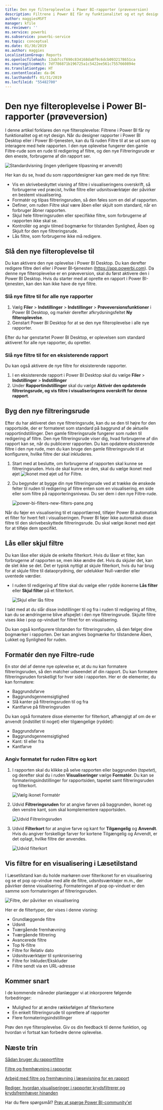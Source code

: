 ```yaml
---
title: Den nye filteroplevelse i Power BI-rapporter (prøveversion)
description: Filtrene i Power BI får ny funktionalitet og et nyt design.
author: maggiesMSFT
manager: kfile
ms.reviewer: ''
ms.service: powerbi
ms.subservice: powerbi-service
ms.topic: conceptual
ms.date: 01/30/2019
ms.author: maggies
LocalizationGroup: Reports
ms.openlocfilehash: 13ab7ccf690c834168da8f9c6dcb0932178651ca
ms.sourcegitcommit: 7df786871b196725a1c5422ee561c7557660894e
ms.translationtype: HT
ms.contentlocale: da-DK
ms.lasthandoff: 01/31/2019
ms.locfileid: "55482700"
---
```

# <a name="the-new-filter-experience-in-power-bi-reports-preview"></a>Den nye filteroplevelse i Power BI-rapporter (prøveversion)

I denne artikel forklares den nye filteroplevelse: Filtrene i Power BI får ny funktionalitet og et nyt design. Når du designer rapporter i Power BI Desktop eller i Power BI-tjenesten, kan du få ruden Filtre til at se ud som og interagere med hele rapporten. I den nye oplevelse fungerer den gamle Filtre-rude som en rude til redigering af filtre, og den nye Filtreringsrude er den eneste, forbrugerne af din rapport ser. 
 
![Standardvisning (ingen yderligere tilpasning er anvendt)](media/power-bi-report-filter-preview/power-bi-filter-reading.png)

Her kan du se, hvad du som rapportdesigner kan gøre med de nye filtre:

- Vis en skrivebeskyttet visning af filtre i visualiseringens overskrift, så forbrugerne ved præcist, hvilke filtre eller udsnitsværktøjer der påvirker en bestemt visualisering.
- Formatér og tilpas filtreringsruden, så den føles som en del af rapporten.
- Definer, om ruden Filtre skal være åben eller skjult som standard, når en forbruger åbner rapporten.
- Skjul hele filtreringsruden eller specifikke filtre, som forbrugerne af rapporten ikke skal se.
- Kontrollér og angiv tilmed bogmærke for tilstanden Synlighed, Åben og Skjult for den nye filtreringsrude.
- Lås filtre, som forbrugerne ikke må redigere.

## <a name="turn-on-the-new-filter-experience"></a>Slå den nye filteroplevelse til 

Du kan aktivere den nye oplevelse i Power BI Desktop. Du kan derefter redigere filtre deri eller i Power BI-tjenesten (https://app.powerbi.com). Da denne nye filteroplevelse er en prøveversion, skal du først aktivere den i Power BI Desktop. Hvis du starter med at oprette en rapport i Power BI-tjenesten, kan den kan ikke have de nye filtre.

### <a name="turn-on-new-filters-for-all-new-reports"></a>Slå nye filtre til for alle nye rapporter

1. Vælg **Filer** > **Indstillinger** > **Indstillinger** > **Prøveversionsfunktioner** i Power BI Desktop, og markér derefter afkrydsningsfeltet **Ny filteroplevelse**. 
2. Genstart Power BI Desktop for at se den nye filteroplevelse i alle nye rapporter.

Efter du har genstartet Power BI Desktop, er oplevelsen som standard aktiveret for alle nye rapporter, du opretter.  

### <a name="turn-on-new-filters-for-an-existing-report"></a>Slå nye filtre til for en eksisterende rapport

Du kan også aktivere de nye filtre for eksisterende rapporter.

1. I en eksisterende rapport i Power BI Desktop skal du vælge **Filer** > **Indstillinger** > **Indstillinger**
2. Under **Rapportindstillinger** skal du vælge **Aktivér den opdaterede filtreringsrude, og vis filtre i visualiseringens overskrift for denne rapport**.

## <a name="build-the-new-filter-pane"></a>Byg den nye filtreringsrude

Efter du har aktiveret den nye filtreringsrude, kan du se den til højre for den rapportside, der er formateret som standard på baggrund af de aktuelle rapportindstillinger. Den gamle filtreringsrude fungerer som ruden til redigering af filtre. Den nye filtreringsrude viser dig, hvad forbrugerne af din rapport kan se, når du publicerer rapporten. Du kan opdatere eksisterende filtre i den nye rude, men du kan bruge den gamle filtreringsrude til at konfigurere, hvilke filtre der skal inkluderes.

1. Start med at beslutte, om forbrugerne af rapporten skal kunne se filtreringsruden. Hvis de skal kunne se den, skal du vælge ikonet med øjet ![Ikonet med øjet](media/power-bi-report-filter-preview/power-bi-filter-off-eye-icon.png) ud for Filtre.

2. Du begynder at bygge din nye filtreringsrude ved at trække de ønskede felter til ruden til redigering af filtre enten som en visualisering, en side eller som filtre på rapporteringsniveau. Du ser dem i den nye Filtre-rude.

    ![power-bi-filters-new-filters-pane.png](media/power-bi-report-filter-preview/power-bi-filters-new-filters-pane.png)

Når du føjer en visualisering til et rapportlærred, tilføjer Power BI automatisk et filter for hvert felt i visualiseringen. Power BI føjer ikke automatisk disse filtre til den skrivebeskyttede filtreringsrude. Du skal vælge ikonet med øjet for at tilføje dem specifikt.

 
## <a name="lock-or-hide-filters"></a>Lås eller skjul filtre

Du kan låse eller skjule de enkelte filterkort. Hvis du låser et filter, kan forbrugerne af rapporten se, men ikke ændre det. Hvis du skjuler det, kan de slet ikke se det. Det er typisk nyttigt at skjule filterkort, hvis du har brug for at skjule filtre til dataoprydning, der udelukker Null-værdier eller uventede værdier. 

- I ruden til redigering af filtre skal du vælge eller rydde ikonerne **Lås filter** eller **Skjul filter** på et filterkort.

   ![Skjul eller lås filtre](media/power-bi-report-filter-preview/power-bi-filter-hide-lock.gif)

I takt med at du slår disse indstillinger til og fra i ruden til redigering af filtre, kan du se ændringerne blive afspejlet i den nye filtreringsrude. Skjulte filtre vises ikke i pop op-vinduet for filtret for en visualisering.

Du kan også konfigurere tilstanden for filtreringsruden, så den følger dine bogmærker i rapporten. Der kan angives bogmærke for tilstandene Åben, Lukket og Synlighed for ruden.
 
## <a name="format-the-new-filters-pane"></a>Formatér den nye Filtre-rude

En stor del af denne nye oplevelse er, at du nu kan formatere filtreringsruden, så den matcher udseendet af din rapport. Du kan formatere filtreringsruden forskelligt for hver side i rapporten. Her er de elementer, du kan formatere: 

- Baggrundsfarve
- Baggrundsgennemsigtighed
- Slå kanter på filtreringsruden til og fra
- Kantfarve på filtreringsruden

Du kan også formatere disse elementer for filterkort, afhængigt af om de er anvendt (indstillet til noget) eller tilgængelige (ryddet): 

- Baggrundsfarve
- Baggrundsgennemsigtighed
- Kant: til eller fra
- Kantfarve

### <a name="set-the-format-for-the-filters-pane-and-cards"></a>Angiv formatet for ruden Filtre og kort

1. I rapporten skal du klikke på selve rapporten eller baggrunden (*tapetet*), og derefter skal du i ruden **Visualiseringer** vælge **Formatér**. 
    Du kan se formateringsindstillinger for rapportsiden, tapetet samt filtreringsruden og filterkort.

    ![Vælg ikonet Formatér](media/power-bi-report-filter-preview/power-bi-filter-format.png)    

1. Udvid **Filtreringsruden** for at angive farven på baggrunden, ikonet og den venstre kant, som skal komplementere rapportsiden.

    ![Udvid Filtreringsruden](media/power-bi-report-filter-preview/power-bi-filter-format-pane.png)

1. Udvid **Filterkort** for at angive farve og kant for **Tilgængelig** og **Anvendt**. Hvis du angiver forskellige farver for kortene Tilgængelig og Anvendt, er det oplagt, hvilke filtre der anvendes. 
  
    ![Udvid filterkort](media/power-bi-report-filter-preview/power-bi-filter-format-card.png)

## <a name="view-filters-for-a-visual-in-reading-mode"></a>Vis filtre for en visualisering i Læsetilstand

I Læsetilstand kan du holde markøren over filterikonet for en visualisering og se et pop op-vindue med alle de filtre, udsnitsværktøjer m.m., der påvirker denne visualisering. Formateringen af pop op-vinduet er den samme som formateringen af filtreringsruden. 

![Filtre, der påvirker en visualisering](media/power-bi-report-filter-preview/power-bi-filter-per-visual.png)

Her er de filtertyper, der vises i denne visning: 
- Grundlæggende filtre
- Udsnit
- Tværgående fremhævning 
- Tværgående filtrering
- Avancerede filtre
- Top N-filtre
- Filtre for Relativ dato
- Udsnitsværktøjer til synkronisering
- Filtre for Inkluder/Ekskluder
- Filtre sendt via en URL-adresse

## <a name="coming-soon"></a>Kommer snart

I de kommende måneder planlægger vi at inkorporere følgende forbedringer:
- Mulighed for at ændre rækkefølgen af filterkortene
- En enkelt filtreringsrude til oprettere af rapporter 
- Flere formateringsindstillinger

Prøv den nye filteroplevelse. Giv os din feedback til denne funktion, og hvordan vi fortsat kan forbedre denne oplevelse. 

## <a name="next-steps"></a>Næste trin
[Sådan bruger du rapportfiltre](consumer/end-user-report-filter.md)

[Filtre og fremhævning i rapporter](power-bi-reports-filters-and-highlighting.md)

[Arbejd med filtre og fremhævning i læsevisning for en rapport](consumer/end-user-reading-view.md)

[Rediger, hvordan visualiseringer i rapporter krydsfiltrerer og krydsfremhæver hinanden](consumer/end-user-interactions.md)

Har du flere spørgsmål? [Prøv at spørge Power BI-community'et](http://community.powerbi.com/)

